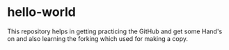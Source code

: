 # hello-world
This repository helps in getting practicing the GitHub and get some Hand's on and also learning the forking which used for making a copy.
